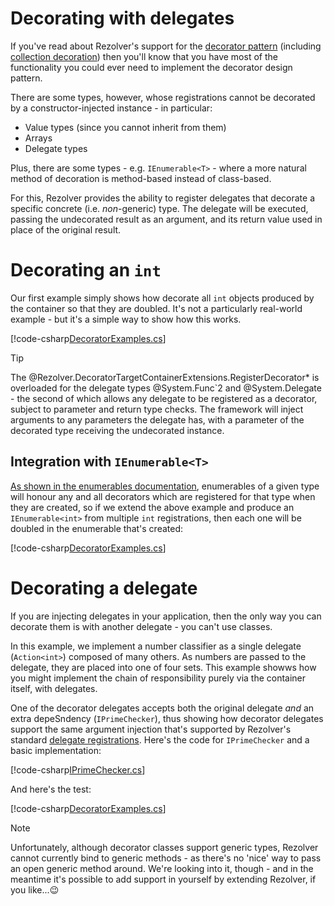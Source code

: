 ﻿# Decorating with delegates

If you've read about Rezolver's support for the [decorator pattern](../decorators.md) (including
[collection decoration](collections.md)) then you'll know that
you have most of the functionality you could ever need to implement the decorator design pattern.

There are some types, however, whose registrations cannot be decorated by a constructor-injected instance - 
in particular:
- Value types (since you cannot inherit from them)
- Arrays
- Delegate types

Plus, there are some types - e.g. `IEnumerable<T>` - where a more natural method of decoration is method-based
instead of class-based.

For this, Rezolver provides the ability to register delegates that decorate a specific concrete (i.e. 
*non*-generic) type.  The delegate will be executed, passing the undecorated result as an argument, and 
its return value used in place of the original result.

# Decorating an `int`

Our first example simply shows how decorate all `int` objects produced by the container so that they are 
doubled.  It's not a particularly real-world example - but it's a simple way to show how this works.

[!code-csharp[DecoratorExamples.cs](../../../../../test/Rezolver.Tests.Examples/DecoratorExamples.cs#example10)]

> [!TIP]
> The @Rezolver.DecoratorTargetContainerExtensions.RegisterDecorator* is overloaded for the delegate types 
> @System.Func`2 and @System.Delegate - the second of which allows any delegate to be registered as a 
> decorator, subject to parameter and return type checks.  The framework will inject arguments to any 
> parameters the delegate has, with a parameter of the decorated type receiving the undecorated instance.

## Integration with `IEnumerable<T>`

[As shown in the enumerables documentation](../enumerables.md#decorators-and-enumerables), enumerables of a 
given type will honour any and all decorators which are registered for that type when they are created, so if we
extend the above example and produce an `IEnumerable<int>` from multiple `int` registrations, then each one
will be doubled in the enumerable that's created:

[!code-csharp[DecoratorExamples.cs](../../../../../test/Rezolver.Tests.Examples/DecoratorExamples.cs#example11)]

# Decorating a delegate

If you are injecting delegates in your application, then the only way you can decorate them is with another 
delegate - you can't use classes.

In this example, we implement a number classifier as a single delegate (`Action<int>`) composed of many others.
As numbers are passed to the delegate, they are placed into one of four sets.  This example showws how you might
implement the chain of responsibility purely via the container itself, with delegates.

One of the decorator delegates accepts both the original delegate *and* an extra depeSndency (`IPrimeChecker`),
thus showing how decorator delegates support the same argument injection that's supported by Rezolver's standard
[delegate registrations](../delegates.md). Here's the code for `IPrimeChecker` and a basic implementation:

[!code-csharp[IPrimeChecker.cs](../../../../../test/Rezolver.Tests.Examples/types/IPrimeChecker.cs#example)]

And here's the test:

[!code-csharp[DecoratorExamples.cs](../../../../../test/Rezolver.Tests.Examples/DecoratorExamples.cs#example12)]

> [!NOTE]
> Unfortunately, although decorator classes support generic types, Rezolver cannot currently bind to generic 
> methods - as there's no 'nice' way to pass an open generic method around.  We're looking into it, though - and
> in the meantime it's possible to add support in yourself by extending Rezolver, if you like...:wink: